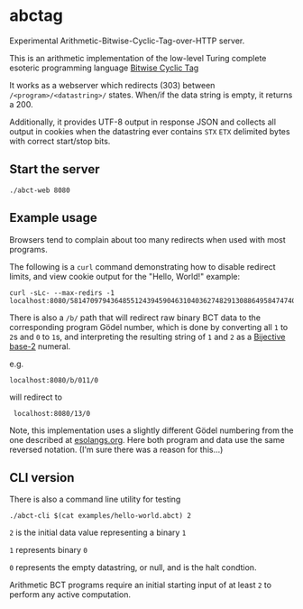 # abctag
Experimental Arithmetic-Bitwise-Cyclic-Tag-over-HTTP server.

This is an arithmetic implementation of the low-level Turing complete esoteric programming language [Bitwise Cyclic Tag](https://esolangs.org/wiki/Bitwise_Cyclic_Tag)

It works as a webserver which redirects (303) between `/<program>/<datastring>/` states. When/if the data string is empty, it returns a 200.

Additionally, it provides UTF-8 output in response JSON and collects all output in cookies when the datastring ever contains `STX` `ETX` delimited bytes with correct start/stop bits.

## Start the server

    ./abct-web 8080

## Example usage

Browsers tend to complain about too many redirects when used with most programs.

The following is a `curl` command demonstrating how to disable redirect limits, and view cookie output for the "Hello, World!" example:

    curl -sLc- --max-redirs -1 localhost:8080/5814709794364855124394590463104036274829130886495847474077938692059840777884347510099960415045708498000107405098735286987994946170377558/2

There is also a `/b/` path that will redirect raw binary BCT data to the corresponding program Gödel number, 
which is done by converting all `1` to `2`s and `0` to `1`s, and interpreting the resulting string of `1` and `2` as a [Bijective base-2](https://en.wikipedia.org/wiki/Bijective_numeration) numeral.

e.g.

    localhost:8080/b/011/0

will redirect to

     localhost:8080/13/0

Note, this implementation uses a slightly different Gödel numbering from the one described at [esolangs.org](https://esolangs.org/wiki/Bitwise_Cyclic_Tag#G.C3.B6del_numbering). Here both program and data use the same reversed notation.
(I'm sure there was a reason for this...)

## CLI version

There is also a command line utility for testing

    ./abct-cli $(cat examples/hello-world.abct) 2
    
`2` is the initial data value representing a binary `1`

`1` represents binary `0`

`0` represents the empty datastring, or null, and is the halt condtion.

Arithmetic BCT programs require an initial starting input of at least `2` to perform any active computation.
